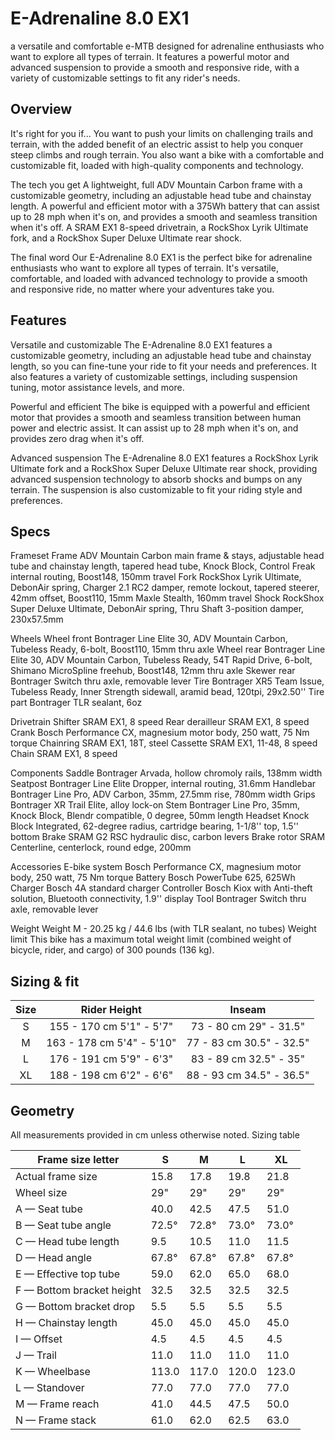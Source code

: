 # E-Adrenaline 8.0 EX1

a versatile and comfortable e-MTB designed for adrenaline enthusiasts who want to explore all types of terrain. It features a powerful motor and advanced suspension to provide a smooth and responsive ride, with a variety of customizable settings to fit any rider's needs.
## Overview
It's right for you if...
You want to push your limits on challenging trails and terrain, with the added benefit of an electric assist to help you conquer steep climbs and rough terrain. You also want a bike with a comfortable and customizable fit, loaded with high-quality components and technology.

The tech you get
A lightweight, full ADV Mountain Carbon frame with a customizable geometry, including an adjustable head tube and chainstay length. A powerful and efficient motor with a 375Wh battery that can assist up to 28 mph when it's on, and provides a smooth and seamless transition when it's off. A SRAM EX1 8-speed drivetrain, a RockShox Lyrik Ultimate fork, and a RockShox Super Deluxe Ultimate rear shock.

The final word
Our E-Adrenaline 8.0 EX1 is the perfect bike for adrenaline enthusiasts who want to explore all types of terrain. It's versatile, comfortable, and loaded with advanced technology to provide a smooth and responsive ride, no matter where your adventures take you.


## Features
Versatile and customizable
The E-Adrenaline 8.0 EX1 features a customizable geometry, including an adjustable head tube and chainstay length, so you can fine-tune your ride to fit your needs and preferences. It also features a variety of customizable settings, including suspension tuning, motor assistance levels, and more.

Powerful and efficient
The bike is equipped with a powerful and efficient motor that provides a smooth and seamless transition between human power and electric assist. It can assist up to 28 mph when it's on, and provides zero drag when it's off.

Advanced suspension
The E-Adrenaline 8.0 EX1 features a RockShox Lyrik Ultimate fork and a RockShox Super Deluxe Ultimate rear shock, providing advanced suspension technology to absorb shocks and bumps on any terrain. The suspension is also customizable to fit your riding style and preferences.


## Specs
Frameset
Frame ADV Mountain Carbon main frame & stays, adjustable head tube and chainstay length, tapered head tube, Knock Block, Control Freak internal routing, Boost148, 150mm travel
Fork RockShox Lyrik Ultimate, DebonAir spring, Charger 2.1 RC2 damper, remote lockout, tapered steerer, 42mm offset, Boost110, 15mm Maxle Stealth, 160mm travel
Shock RockShox Super Deluxe Ultimate, DebonAir spring, Thru Shaft 3-position damper, 230x57.5mm

Wheels
Wheel front Bontrager Line Elite 30, ADV Mountain Carbon, Tubeless Ready, 6-bolt, Boost110, 15mm thru axle
Wheel rear Bontrager Line Elite 30, ADV Mountain Carbon, Tubeless Ready, 54T Rapid Drive, 6-bolt, Shimano MicroSpline freehub, Boost148, 12mm thru axle
Skewer rear Bontrager Switch thru axle, removable lever
Tire Bontrager XR5 Team Issue, Tubeless Ready, Inner Strength sidewall, aramid bead, 120tpi, 29x2.50''
Tire part Bontrager TLR sealant, 6oz

Drivetrain
Shifter SRAM EX1, 8 speed
Rear derailleur SRAM EX1, 8 speed
Crank Bosch Performance CX, magnesium motor body, 250 watt, 75 Nm torque
Chainring SRAM EX1, 18T, steel
Cassette SRAM EX1, 11-48, 8 speed
Chain SRAM EX1, 8 speed

Components
Saddle Bontrager Arvada, hollow chromoly rails, 138mm width
Seatpost Bontrager Line Elite Dropper, internal routing, 31.6mm
Handlebar Bontrager Line Pro, ADV Carbon, 35mm, 27.5mm rise, 780mm width
Grips Bontrager XR Trail Elite, alloy lock-on
Stem Bontrager Line Pro, 35mm, Knock Block, Blendr compatible, 0 degree, 50mm length
Headset Knock Block Integrated, 62-degree radius, cartridge bearing, 1-1/8'' top, 1.5'' bottom
Brake SRAM G2 RSC hydraulic disc, carbon levers
Brake rotor SRAM Centerline, centerlock, round edge, 200mm

Accessories
E-bike system Bosch Performance CX, magnesium motor body, 250 watt, 75 Nm torque
Battery Bosch PowerTube 625, 625Wh
Charger Bosch 4A standard charger
Controller Bosch Kiox with Anti-theft solution, Bluetooth connectivity, 1.9'' display
Tool Bontrager Switch thru axle, removable lever

Weight
Weight M - 20.25 kg / 44.6 lbs (with TLR sealant, no tubes)
Weight limit This bike has a maximum total weight limit (combined weight of bicycle, rider, and cargo) of 300 pounds (136 kg).

## Sizing & fit

| Size |       Rider Height       |        Inseam        |
|:----:|:------------------------:|:--------------------:|
|   S  | 155 - 170 cm 5'1" - 5'7" | 73 - 80 cm 29" - 31.5" |
|   M  | 163 - 178 cm 5'4" - 5'10" | 77 - 83 cm 30.5" - 32.5" |
|   L  | 176 - 191 cm 5'9" - 6'3" | 83 - 89 cm 32.5" - 35" |
|  XL  | 188 - 198 cm 6'2" - 6'6" | 88 - 93 cm 34.5" - 36.5" |


## Geometry

All measurements provided in cm unless otherwise noted.
Sizing table

| Frame size letter         | S     | M     | L     | XL    |
|---------------------------|-------|-------|-------|-------|
| Actual frame size         | 15.8  | 17.8  | 19.8  | 21.8  |
| Wheel size                | 29"   | 29"   | 29"   | 29"   |
| A — Seat tube             | 40.0  | 42.5  | 47.5  | 51.0  |
| B — Seat tube angle       | 72.5° | 72.8° | 73.0° | 73.0° |
| C — Head tube length      | 9.5   | 10.5  | 11.0  | 11.5  |
| D — Head angle            | 67.8° | 67.8° | 67.8° | 67.8° |
| E — Effective top tube    | 59.0  | 62.0  | 65.0  | 68.0  |
| F — Bottom bracket height | 32.5  | 32.5  | 32.5  | 32.5  |
| G — Bottom bracket drop   | 5.5   | 5.5   | 5.5   | 5.5   |
| H — Chainstay length      | 45.0  | 45.0  | 45.0  | 45.0  |
| I — Offset                | 4.5   | 4.5   | 4.5   | 4.5   |
| J — Trail                 | 11.0  | 11.0  | 11.0  | 11.0  |
| K — Wheelbase             | 113.0 | 117.0 | 120.0 | 123.0 |
| L — Standover             | 77.0  | 77.0  | 77.0  | 77.0  |
| M — Frame reach           | 41.0  | 44.5  | 47.5  | 50.0  |
| N — Frame stack           | 61.0  | 62.0  | 62.5  | 63.0  |

